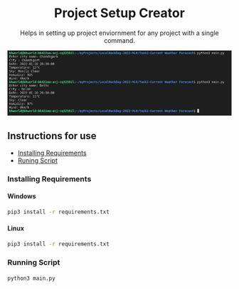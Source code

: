 <div align="center">

# Project Setup Creator
Helps in setting up project enviornment for any project with a single command.

![Prview](./assets/output.png)

</div>

## Instructions for use

- [Installing Requirements](#installing-requirements)
- [Runing Script](#runing-script)

### Installing Requirements

#### Windows

```bash
pip3 install -r requirements.txt
```
#### Linux

```bash
pip3 install -r requirements.txt
```

### Running Script

```bash
python3 main.py
```